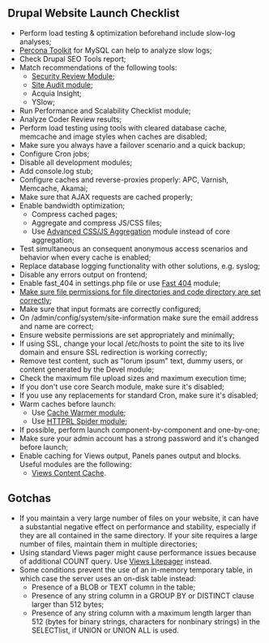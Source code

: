 
## Drupal Website Launch Checklist ##
- Perform load testing & optimization beforehand include slow-log analyses;
- [Percona Toolkit](http://www.percona.com/doc/percona-toolkit/2.2/pt-query-digest.html) for MySQL can help to analyze slow logs;
- Check Drupal SEO Tools report;
- Match recommendations of the following tools:
	- [Security Review Module](https://drupal.org/project/security_review);
  - [Site Audit module](https://drupal.org/project/site_audit);
  - Acquia Insight;
  - YSlow;
- Run Performance and Scalability Checklist module;
- Analyze Coder Review results;
- Perform load testing using tools with cleared database cache, memcache and image styles when caches are disabled;
- Make sure you always have a failover scenario and a quick backup;
- Configure Cron jobs;
- Disable all development modules;
- Add console.log stub;
- Configure caches and reverse-proxies properly: APC, Varnish, Memcache, Akamai;
- Make sure that AJAX requests are cached properly;
- Enable bandwidth optimization;
    - Compress cached pages;
    - Aggregate and compress JS/CSS files;
    - Use [Advanced CSS/JS Aggregation](https://drupal.org/project/advagg) module instead of core aggregation;
- Test simultaneous an consequent anonymous access scenarios and behavior when every cache is enabled;
- Replace database logging functionality with other solutions, e.g. syslog;
- Disable any errors output on frontend;
- Enable fast_404 in settings.php file or use [Fast 404](https://drupal.org/project/fast_404) module;
- [Make sure file permissions for file directories and code directory are set correctly](http://drupal.org/node/244924);
- Make sure that input formats are correctly configured;
- On /admin/config/system/site-information make sure the email address and name are correct;
- Ensure website permissions are set appropriately and minimally;
- If using SSL, change your local /etc/hosts to point the site to its live domain and ensure SSL redirection is working correctly;
- Remove test content, such as "lorum ipsum" text, dummy users, or content generated by the Devel module;
- Check the maximum file upload sizes and maximum execution time;
- If you don't use core Search module, make sure it's disabled;
- If you use any replacements for standard Cron, make sure it's disabled;
- Warm caches before launch:
    - Use [Cache Warmer module](https://drupal.org/project/cache_warmer);
    - Use [HTTPRL Spider module](https://drupal.org/project/httprl_spider);
- If possible, perform launch component-by-component and one-by-one;
- Make sure your admin account has a strong password and it's changed before launch;
- Enable caching for Views output, Panels panes output and blocks. Useful modules are the following:
    - [Views Content Cache](https://drupal.org/project/views_content_cache).

## Gotchas ##
- If you maintain a very large number of files on your website, it can have a substantial negative effect on performance and stability, especially if they are all contained in the same directory.  If your site requires a large number of files, maintain them in multiple directories;
- Using standard Views pager might cause performance issues because of additional COUNT query. Use [Views Litepager](https://drupal.org/project/views_litepager) instead.
- Some conditions prevent the use of an in-memory temporary table, in which case the server uses an on-disk table instead:
	- Presence of a BLOB or TEXT column in the table;
	- Presence of any string column in a GROUP BY or DISTINCT clause larger than 512 bytes;
	- Presence of any string column with a maximum length larger than 512 (bytes for binary strings, characters for nonbinary strings) in the SELECTlist, if UNION or UNION ALL is used.
